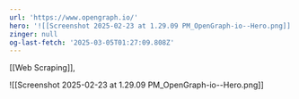 ```yaml
---
url: 'https://www.opengraph.io/'
hero: '![[Screenshot 2025-02-23 at 1.29.09 PM_OpenGraph-io--Hero.png]]'
zinger: null
og-last-fetch: '2025-03-05T01:27:09.808Z'
---
```

[[Web Scraping]], 

![[Screenshot 2025-02-23 at 1.29.09 PM_OpenGraph-io--Hero.png]]
